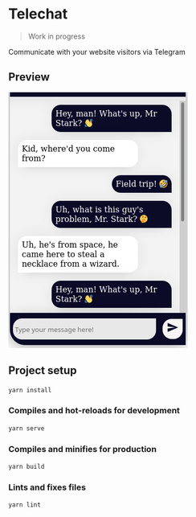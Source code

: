 # Telechat

> Work in progress

Communicate with your website visitors via Telegram

## Preview

![Screenshot](docs/screenshot.png)

## Project setup

```bash
yarn install
```

### Compiles and hot-reloads for development

```bash
yarn serve
```

### Compiles and minifies for production

```bash
yarn build
```

### Lints and fixes files

```bash
yarn lint
```
